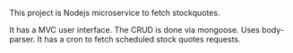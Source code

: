 This project is Nodejs microservice to fetch stockquotes.

It has a MVC user interface.
The CRUD is done via mongoose.
Uses body-parser.
It has a cron to fetch scheduled stock quotes requests.